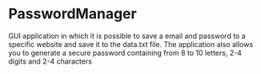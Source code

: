 # PasswordManager


GUI application in which it is possible to save a email and password to a specific website and save it to the data.txt file. The application also allows you to generate a secure password containing from 8 to 10 letters, 2-4 digits and 2-4 characters
